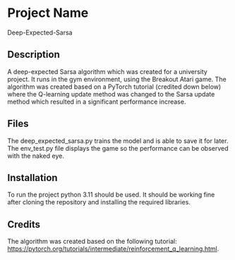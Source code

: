 # Project Name
Deep-Expected-Sarsa

## Description
A deep-expected Sarsa algorithm which was created for a university project. 
It runs in the gym environment, using the Breakout Atari game.
The algorithm was created based on a PyTorch tutorial (credited down below) where the Q-learning update method was changed to the Sarsa update method which resulted in a significant performance increase.

## Files
The deep_expected_sarsa.py trains the model and is able to save it for later. The env_test.py file displays the game so the performance can be observed with the naked eye.

## Installation
To run the project python 3.11 should be used. It should be working fine after cloning the repository and installing the required libraries.

## Credits
The algorithm was created based on the following tutorial: https://pytorch.org/tutorials/intermediate/reinforcement_q_learning.html.
